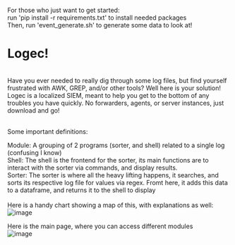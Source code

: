 For those who just want to get started: <br>
run 'pip install -r requirements.txt' to install needed packages <br>
Then, run 'event_generate.sh' to generate some data to look at!<br>

# Logec! <br>
<br>
Have you ever needed to really dig through some log files, but find yourself frustrated with AWK, GREP, and/or other tools? Well here is your solution!
Logec is a localized SIEM, meant to help you get to the bottom of any troubles you have quickly. No forwarders, agents, or server instances, just download and go! <br><br>

Some important definitions: <br>

Module: A grouping of 2 programs (sorter, and shell) related to a single log (confusing I know) <br>
  Shell: The shell is the frontend for the sorter, its main functions are to interact with the sorter via commands, and display results. <br>
  Sorter: The sorter is where all the heavy lifting happens, it searches, and sorts its respective log file for values via regex. Fromt here, it adds
          this data to a dataframe, and returns it to the shell to display <br>
<br>
Here is a handy chart showing a map of this, with explanations as well:<br>
![image](https://user-images.githubusercontent.com/91687869/200751535-36431c39-8345-40b4-b094-774eaa396648.png)
<br>

Here is the main page, where you can access different modules <br>
![image](https://user-images.githubusercontent.com/91687869/200749965-538642b5-0a8f-41c9-a897-a0923b80be8a.png)

